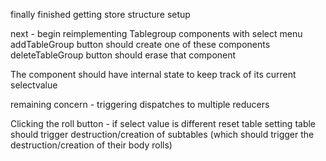 finally finished getting store structure setup

next -
begin reimplementing Tablegroup components with select menu
  addTableGroup button should create one of these components
  deleteTableGroup button should erase that component

  The component should have internal state to keep track of its current selectvalue


remaining concern - triggering dispatches to multiple reducers

Clicking the roll button -
if select value is different reset table
setting table should trigger destruction/creation of subtables (which should trigger the destruction/creation of their body rolls)